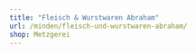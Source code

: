 ```yaml
---
title: "Fleisch & Wurstwaren Abraham"
url: /minden/fleisch-und-wurstwaren-abraham/
shop: Metzgerei
---
```

